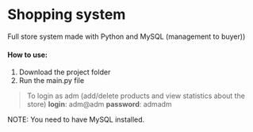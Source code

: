 # Shopping system
 Full store system made with Python and MySQL (management to buyer)) 
#### How to use:
1. Download the project folder
2. Run the main.py file

> To login as adm (add/delete products and view statistics about the store)
> **login**: adm@adm
> **password**: admadm

NOTE: You need to have MySQL installed.
